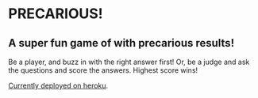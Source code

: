 # PRECARIOUS!

## A super fun game of with precarious results!

Be a player, and buzz in with the right answer first! Or, be a judge and ask the questions and score the answers. Highest score wins!

[Currently deployed on heroku](https://dry-depths-01460.herokuapp.com/).
